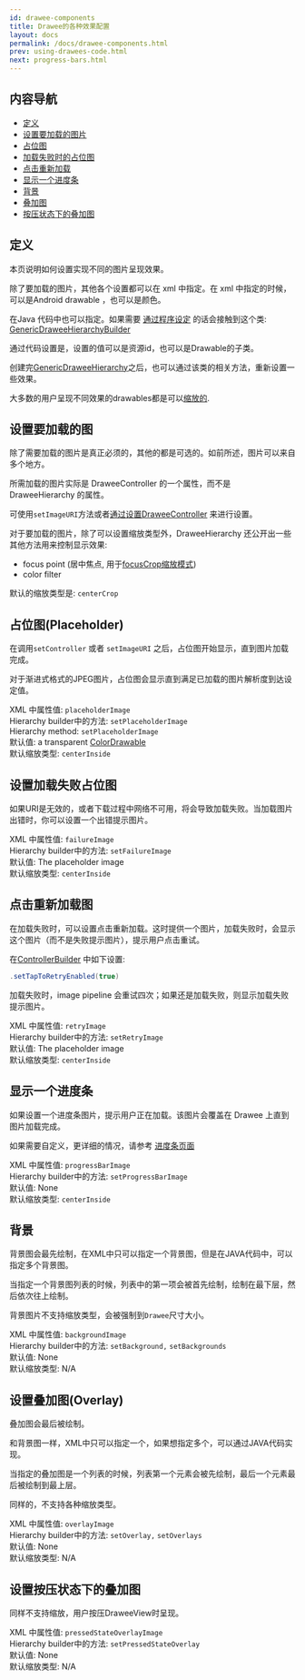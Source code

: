 ```yaml
---
id: drawee-components
title: Drawee的各种效果配置
layout: docs
permalink: /docs/drawee-components.html
prev: using-drawees-code.html
next: progress-bars.html
---
```


## 内容导航

* [定义](#Definitions)
* [设置要加载的图片](#Actual)
* [占位图](#Placeholder)
* [加载失败时的占位图](#Failure)
* [点击重新加载](#Retry)
* [显示一个进度条](#ProgressBar)
* [背景](#Backgrounds)
* [叠加图 ](#Overlays)
* [按压状态下的叠加图](#PressedStateOverlay)

## <a name='Definitions'></a>定义

本页说明如何设置实现不同的图片呈现效果。

除了要加载的图片，其他各个设置都可以在 xml 中指定。在 xml 中指定的时候，可以是Android drawable ，也可以是颜色。

在Java 代码中也可以指定。如果需要 [通过程序设定](using-drawees-code.html) 的话会接触到这个类: [GenericDraweeHierarchyBuilder](../javadoc/reference/com/facebook/drawee/generic/GenericDraweeHierarchyBuilder.html) 
 
通过代码设置是，设置的值可以是资源id，也可以是Drawable的子类。

创建完[GenericDraweeHierarchy](../javadoc/reference/com/facebook/drawee/generic/GenericDraweeHierarchy.html)之后，也可以通过该类的相关方法，重新设置一些效果。

大多数的用户呈现不同效果的drawables都是可以[缩放的](scaling.html).

## <a name='Actual'></a>设置要加载的图

除了需要加载的图片是真正必须的，其他的都是可选的。如前所述，图片可以来自多个地方。

所需加载的图片实际是 DraweeController 的一个属性，而不是 DraweeHierarchy 的属性。

可使用`setImageURI`方法或者[通过设置DraweeController](using-controllerbuilder.html) 来进行设置。

对于要加载的图片，除了可以设置缩放类型外，DraweeHierarchy 还公开出一些其他方法用来控制显示效果:

* focus point (居中焦点, 用于[focusCrop缩放模式](scaling.html#FocusCrop))
* color filter

默认的缩放类型是: `centerCrop`

## <a name="Placeholder"></a>占位图(Placeholder)

在调用`setController` 或者 `setImageURI` 之后，占位图开始显示，直到图片加载完成。

对于渐进式格式的JPEG图片，占位图会显示直到满足已加载的图片解析度到达设定值。

XML 中属性值: `placeholderImage`  
Hierarchy builder中的方法: `setPlaceholderImage`  
Hierarchy method: `setPlaceholderImage`  
默认值: a transparent [ColorDrawable](http://developer.android.com/reference/android/graphics/drawable/ColorDrawable.html)  
默认缩放类型: `centerInside`  

## <a name='Failure' ></a>设置加载失败占位图

如果URI是无效的，或者下载过程中网络不可用，将会导致加载失败。当加载图片出错时，你可以设置一个出错提示图片。

XML 中属性值: `failureImage`  
Hierarchy builder中的方法: `setFailureImage`  
默认值: The placeholder image  
默认缩放类型: `centerInside`

## <a name='Retry'></a>点击重新加载图

在加载失败时，可以设置点击重新加载。这时提供一个图片，加载失败时，会显示这个图片（而不是失败提示图片），提示用户点击重试。

在[ControllerBuilder](using-controllerbuilder.html) 中如下设置:

```java
.setTapToRetryEnabled(true)
```

加载失败时，image pipeline 会重试四次；如果还是加载失败，则显示加载失败提示图片。

XML 中属性值: `retryImage`  
Hierarchy builder中的方法: `setRetryImage`  
默认值: The placeholder image   
默认缩放类型: `centerInside`

## <a name="ProgressBar"></a>显示一个进度条

如果设置一个进度条图片，提示用户正在加载。该图片会覆盖在 Drawee 上直到图片加载完成。

如果需要自定义，更详细的情况，请参考 [进度条页面](progress-bars.html)

XML 中属性值: `progressBarImage`  
Hierarchy builder中的方法: `setProgressBarImage`  
默认值: None   
默认缩放类型: `centerInside`

## <a name='Backgrounds'></a>背景

背景图会最先绘制，在XML中只可以指定一个背景图，但是在JAVA代码中，可以指定多个背景图。

当指定一个背景图列表的时候，列表中的第一项会被首先绘制，绘制在最下层，然后依次往上绘制。

背景图片不支持缩放类型，会被强制到`Drawee`尺寸大小。

XML 中属性值: `backgroundImage`  
Hierarchy builder中的方法: `setBackground,` `setBackgrounds`    
默认值: None   
默认缩放类型: N/A

## <a name='Overlays'></a>设置叠加图(Overlay)

叠加图会最后被绘制。

和背景图一样，XML中只可以指定一个，如果想指定多个，可以通过JAVA代码实现。

当指定的叠加图是一个列表的时候，列表第一个元素会被先绘制，最后一个元素最后被绘制到最上层。

同样的，不支持各种缩放类型。

XML 中属性值: `overlayImage`  
Hierarchy builder中的方法: `setOverlay,` `setOverlays`    
默认值: None   
默认缩放类型: N/A

## <a name="PressedStateOverlay"></a>设置按压状态下的叠加图

同样不支持缩放，用户按压DraweeView时呈现。

XML 中属性值: `pressedStateOverlayImage`  
Hierarchy builder中的方法: `setPressedStateOverlay`    
默认值: None   
默认缩放类型: N/A
